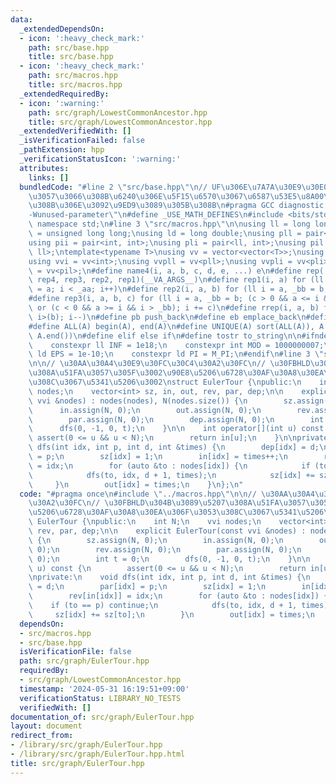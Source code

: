 ```yaml
---
data:
  _extendedDependsOn:
  - icon: ':heavy_check_mark:'
    path: src/base.hpp
    title: src/base.hpp
  - icon: ':heavy_check_mark:'
    path: src/macros.hpp
    title: src/macros.hpp
  _extendedRequiredBy:
  - icon: ':warning:'
    path: src/graph/LowestCommonAncestor.hpp
    title: src/graph/LowestCommonAncestor.hpp
  _extendedVerifiedWith: []
  _isVerificationFailed: false
  _pathExtension: hpp
  _verificationStatusIcon: ':warning:'
  attributes:
    links: []
  bundledCode: "#line 2 \"src/base.hpp\"\n// UF\u306E\u7A7A\u30E9\u30E0\u30C0\u6E21\
    \u3057\u3066\u308B\u6240\u306E\u5F15\u6570\u3067\u6587\u53E5\u8A00\u308F\u308C\
    \u308B\u306E\u3092\u9ED9\u3089\u305B\u308B\n#pragma GCC diagnostic ignored \"\
    -Wunused-parameter\"\n#define _USE_MATH_DEFINES\n#include <bits/stdc++.h>\nusing\
    \ namespace std;\n#line 3 \"src/macros.hpp\"\n\nusing ll = long long;\nusing ull\
    \ = unsigned long long;\nusing ld = long double;\nusing pll = pair<ll, ll>;\n\
    using pii = pair<int, int>;\nusing pli = pair<ll, int>;\nusing pil = pair<int,\
    \ ll>;\ntemplate<typename T>\nusing vv = vector<vector<T>>;\nusing vvl = vv<ll>;\n\
    using vvi = vv<int>;\nusing vvpll = vv<pll>;\nusing vvpli = vv<pli>;\nusing vvpil\
    \ = vv<pil>;\n#define name4(i, a, b, c, d, e, ...) e\n#define rep(...) name4(__VA_ARGS__,\
    \ rep4, rep3, rep2, rep1)(__VA_ARGS__)\n#define rep1(i, a) for (ll i = 0, _aa\
    \ = a; i < _aa; i++)\n#define rep2(i, a, b) for (ll i = a, _bb = b; i < _bb; i++)\n\
    #define rep3(i, a, b, c) for (ll i = a, _bb = b; (c > 0 && a <= i && i < _bb)\
    \ or (c < 0 && a >= i && i > _bb); i += c)\n#define rrep(i, a, b) for (ll i=(a);\
    \ i>(b); i--)\n#define pb push_back\n#define eb emplace_back\n#define mkp make_pair\n\
    #define ALL(A) begin(A), end(A)\n#define UNIQUE(A) sort(ALL(A)), A.erase(unique(ALL(A)),\
    \ A.end())\n#define elif else if\n#define tostr to_string\n\n#ifndef CONSTANTS\n\
    \    constexpr ll INF = 1e18;\n    constexpr int MOD = 1000000007;\n    constexpr\
    \ ld EPS = 1e-10;\n    constexpr ld PI = M_PI;\n#endif\n#line 3 \"src/graph/EulerTour.hpp\"\
    \n\n// \u30AA\u30A4\u30E9\u30FC\u30C4\u30A2\u30FC\n// \u30FBHLD\u304B\u3089\u5207\
    \u308A\u51FA\u3057\u305F\u3002\u90E8\u5206\u6728\u30AF\u30A8\u30EA\u306F\u3053\
    \u308C\u3067\u5341\u5206\u3002\nstruct EulerTour {\npublic:\n    int N;\n    vvi\
    \ nodes;\n    vector<int> sz, in, out, rev, par, dep;\n\n    explicit EulerTour(const\
    \ vvi &nodes) : nodes(nodes), N(nodes.size()) {\n        sz.assign(N, 0);\n  \
    \      in.assign(N, 0);\n        out.assign(N, 0);\n        rev.assign(N, 0);\n\
    \        par.assign(N, 0);\n        dep.assign(N, 0);\n        int t = 0;\n  \
    \      dfs(0, -1, 0, t);\n    }\n\n    int operator[](int u) const {\n       \
    \ assert(0 <= u && u < N);\n        return in[u];\n    }\n\nprivate:\n    void\
    \ dfs(int idx, int p, int d, int &times) {\n        dep[idx] = d;\n        par[idx]\
    \ = p;\n        sz[idx] = 1;\n        in[idx] = times++;\n        rev[in[idx]]\
    \ = idx;\n        for (auto &to : nodes[idx]) {\n            if (to == p) continue;\n\
    \            dfs(to, idx, d + 1, times);\n            sz[idx] += sz[to];\n   \
    \     }\n        out[idx] = times;\n    }\n};\n"
  code: "#pragma once\n#include \"../macros.hpp\"\n\n// \u30AA\u30A4\u30E9\u30FC\u30C4\
    \u30A2\u30FC\n// \u30FBHLD\u304B\u3089\u5207\u308A\u51FA\u3057\u305F\u3002\u90E8\
    \u5206\u6728\u30AF\u30A8\u30EA\u306F\u3053\u308C\u3067\u5341\u5206\u3002\nstruct\
    \ EulerTour {\npublic:\n    int N;\n    vvi nodes;\n    vector<int> sz, in, out,\
    \ rev, par, dep;\n\n    explicit EulerTour(const vvi &nodes) : nodes(nodes), N(nodes.size())\
    \ {\n        sz.assign(N, 0);\n        in.assign(N, 0);\n        out.assign(N,\
    \ 0);\n        rev.assign(N, 0);\n        par.assign(N, 0);\n        dep.assign(N,\
    \ 0);\n        int t = 0;\n        dfs(0, -1, 0, t);\n    }\n\n    int operator[](int\
    \ u) const {\n        assert(0 <= u && u < N);\n        return in[u];\n    }\n\
    \nprivate:\n    void dfs(int idx, int p, int d, int &times) {\n        dep[idx]\
    \ = d;\n        par[idx] = p;\n        sz[idx] = 1;\n        in[idx] = times++;\n\
    \        rev[in[idx]] = idx;\n        for (auto &to : nodes[idx]) {\n        \
    \    if (to == p) continue;\n            dfs(to, idx, d + 1, times);\n       \
    \     sz[idx] += sz[to];\n        }\n        out[idx] = times;\n    }\n};\n"
  dependsOn:
  - src/macros.hpp
  - src/base.hpp
  isVerificationFile: false
  path: src/graph/EulerTour.hpp
  requiredBy:
  - src/graph/LowestCommonAncestor.hpp
  timestamp: '2024-05-31 16:19:51+09:00'
  verificationStatus: LIBRARY_NO_TESTS
  verifiedWith: []
documentation_of: src/graph/EulerTour.hpp
layout: document
redirect_from:
- /library/src/graph/EulerTour.hpp
- /library/src/graph/EulerTour.hpp.html
title: src/graph/EulerTour.hpp
---
```

